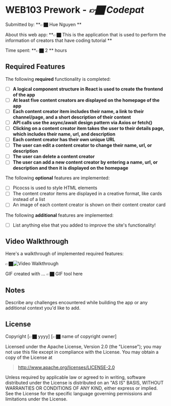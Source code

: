 # WEB103 Prework - *👉🏿 Codepat*

Submitted by: **👉🏿 Hue Nguyen **

About this web app: **👉🏿 This is the application that is used to perform the information of creators that have coding tutorial **

Time spent: **👉🏿 2 ** hours

## Required Features

The following **required** functionality is completed:

<!-- 👉🏿👉🏿👉🏿 Make sure to check off completed functionality below -->
- [ ] **A logical component structure in React is used to create the frontend of the app**
- [ ] **At least five content creators are displayed on the homepage of the app**
- [ ] **Each content creator item includes their name, a link to their channel/page, and a short description of their content**
- [ ] **API calls use the async/await design pattern via Axios or fetch()**
- [ ] **Clicking on a content creator item takes the user to their details page, which includes their name, url, and description**
- [ ] **Each content creator has their own unique URL**
- [ ] **The user can edit a content creator to change their name, url, or description**
- [ ] **The user can delete a content creator**
- [ ] **The user can add a new content creator by entering a name, url, or description and then it is displayed on the homepage**

The following **optional** features are implemented:

- [ ] Picocss is used to style HTML elements
- [ ] The content creator items are displayed in a creative format, like cards instead of a list
- [ ] An image of each content creator is shown on their content creator card

The following **additional** features are implemented:

* [ ] List anything else that you added to improve the site's functionality!

## Video Walkthrough

Here's a walkthrough of implemented required features:

👉🏿<img src='http://i.imgur.com/link/to/your/gif/file.gif' title='Video Walkthrough' width='' alt='Video Walkthrough' />

<!-- Replace this with whatever GIF tool you used! -->
GIF created with ...  👉🏿 GIF tool here
<!-- Recommended tools:
[Kap](https://getkap.co/) for macOS
[ScreenToGif](https://www.screentogif.com/) for Windows
[peek](https://github.com/phw/peek) for Linux. -->

## Notes

Describe any challenges encountered while building the app or any additional context you'd like to add.

## License

Copyright [👉🏿 yyyy] [👉🏿 name of copyright owner]

Licensed under the Apache License, Version 2.0 (the "License"); you may not use this file except in compliance with the License. You may obtain a copy of the License at

> http://www.apache.org/licenses/LICENSE-2.0

Unless required by applicable law or agreed to in writing, software distributed under the License is distributed on an "AS IS" BASIS, WITHOUT WARRANTIES OR CONDITIONS OF ANY KIND, either express or implied. See the License for the specific language governing permissions and limitations under the License.
